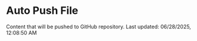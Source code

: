 # Auto Push File

Content that will be pushed to GitHub repository.
Last updated: 06/28/2025, 12:08:50 AM